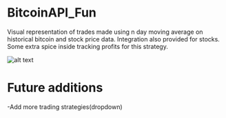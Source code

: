 # BitcoinAPI_Fun
Visual representation of trades made using n day moving average on historical bitcoin and stock price data. Integration also provided for stocks.
Some extra spice inside tracking profits for this strategy. 

![alt text](https://github.com/Stefunga/BitcoinAPI_Fun/blob/master/Screen%20Shot%202020-02-28%20at%209.55.21%20PM.png)

# Future additions
-Add more trading strategies(dropdown)

